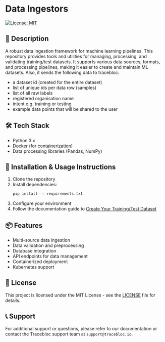 # Data Ingestors
[![License: MIT](https://img.shields.io/badge/License-MIT-yellow.svg)](https://opensource.org/licenses/MIT)

## 📄 Description
A robust data ingestion framework for machine learning pipelines. This repository provides tools and utilities for managing, processing, and validating training/test datasets. It supports various data sources, formats, and processing pipelines, making it easier to create and maintain ML datasets.
Also, it sends the following data to tracebloc:
- a dataset id (created for the entire dataset)
- list of unique ids per data row (samples)
- list of all raw labels
- registered organisation name 
- intent e.g. training or testing
- example data points that will be shared to the user 
                  
## 🛠️ Tech Stack
- Python 3.x
- Docker (for containerization)
- Data processing libraries (Pandas, NumPy)

## 🚀 Installation & Usage Instructions
1. Clone the repository
2. Install dependencies:
   ```bash
   pip install -r requirements.txt
   ```
3. Configure your environment
4. Follow the documentation guide to [Create Your Training/Test Dataset](https://traceblocdocsdev.azureedge.net/environment-setup/create-your-dataset)

## 📦 Features
- Multi-source data ingestion
- Data validation and preprocessing
- Database integration
- API endpoints for data management
- Containerized deployment
- Kubernetes support

## 📜 License
This project is licensed under the MIT License - see the [LICENSE](LICENSE) file for details.

## 📞 Support
For additional support or questions, please refer to our documentation or contact the Tracebloc support team at `support@tracebloc.io`.
